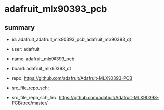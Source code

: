 # adafruit_mlx90393_pcb
 
## summary 
* id: adafruit_adafruit_mlx90393_pcb_adafruit_mlx90393_qt
* user: adafruit
* name: adafruit_mlx90393_pcb
* board: adafruit_mlx90393_qt
* repo: https://github.com/adafruit/Adafruit-MLX90393-PCB



* src_file_repo_sch: 
* src_file_repo_sch_link: https://github.com/adafruit/Adafruit-MLX90393-PCB/tree/master/






